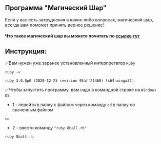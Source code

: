 ## Программа "Магический Шар"
Если у вас есть затруднения в каких-либо вопросах, магический шар,
всегда вам поможет принять верное решение!

#### Что такое магический шар вы можете почитать по [ссылке тут](https://ru.wikipedia.org/wiki/Magic_8_ball)

## Инструкция:
:white_check_mark:Вам нужен уже заранее установленный интерпретатор `Ruby`
```
ruby -v

ruby 3.0.0p0 (2020-12-25 revision 95aff21468) [x64-mingw32]
```
:white_check_mark:Чтобы запустить программу, вам надо в командной строке на `Windows OS`.

* 1 - перейти  в папку с файлом через команду `cd` в папку со скаченным файлом.
```
cd 
```
* 2 - ввести команду `"ruby 8ball.rb"`
```
ruby 8ball.rb
```
